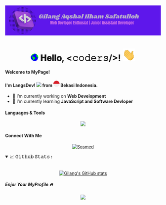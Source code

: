 ![Header](Img/header_github.png)
<h1 align="center">
  <img src="Img/Earth.gif" width="24px"/>
  𝐇𝐞𝐥𝐥𝐨, &lt;𝚌𝚘𝚍𝚎𝚛𝚜/&gt;!
  <img src="Img/Hi.gif" width="40px" />
</h1>


#### Welcome to MyPage!
#### I'm LangsDev! <img src="https://emojis.slackmojis.com/emojis/images/1531849430/4246/blob-sunglasses.gif?1531849430" width="30px"> from <img src="Img/indonesia.png" height="20px"> Bekasi Indonesia.


<!--
**GilangAqshal/GilangAqshal** is a ✨ _special_ ✨ repository because its `README.md` (this file) appears on your GitHub profile.

Here are some ideas to get you started:

- 🔭 I’m currently working on ...
- 🌱 I’m currently learning ...
- 👯 I’m looking to collaborate on ...
- 🤔 I’m looking for help with ...
- 💬 Ask me about ...
- 📫 How to reach me: ...
- 😄 Pronouns: ...
- ⚡ Fun fact: ...
-->
- 🔭 I’m currently working on **Web Development** 
- 🌱 I’m currently learning **JavaScript and Software Devloper**



#### Languages & Tools
<p align="center">
  <a href="https://skillicons.dev">
    <img src="https://skillicons.dev/icons?i=html,css,javascript,php,laravel,wordpress,java,python,mysql,bootstrap,tailwind,vscode&perline=6" />
  </a>
</p>

#### Connect With Me
<div align="center">

  [![Sosmed](https://skillicons.dev/icons?i=instagram,linkedin,github)](https://www.instagram.com/gilangaqshal_/,https://www.linkedin.com/in/gilang-aqshal-ilham-safatulloh-84a3212a7?utm_source=share&utm_campaign=share_via&utm_content=profile&utm_medium=android_app,https://github.com/GilangAqshal)

</div>

<!-- ##### Connect With Me
![https://www.instagram.com/gilangaqshal_/](https://img.shields.io/badge/Instagram-E4405F?style=for-the-badge&logo=instagram&logoColor=white) ![https://www.linkedin.com/in/gilang-aqshal-ilham-safatulloh-84a3212a7?utm_source=share&utm_campaign=share_via&utm_content=profile&utm_medium=android_app](https://img.shields.io/badge/LinkedIn-0077B5?style=for-the-badge&logo=linkedin&logoColor=white) ![https://www.strava.com/athletes/129918512](https://img.shields.io/badge/Strava-FC4C02?style=for-the-badge&logo=strava&logoColor=white) ![https://github.com/GilangAqshal](https://img.shields.io/badge/GitHub-100000?style=for-the-badge&logo=github&logoColor=white) -->

<details open="">
<summary>
  <g-emoji class="g-emoji" alias="chart_with_upwards_trend" fallback-src="https://github.githubassets.com/images/icons/emoji/unicode/1f4c8.png">📈</g-emoji>
  <strong>𝙶𝚒𝚝𝚑𝚞𝚋 𝚂𝚝𝚊𝚝𝚜 : </strong>
</summary>
<br/>
<div align="center">

[![Gilang's GitHub stats](https://github-readme-stats.vercel.app/api?username=gilangaqshal&show_icons=true&theme=github_dark)](https://github.com/gilangaqshal/github-readme-stats)
</div>

##### Enjor Your MyProfile 🔥
<div align="center">
 <img src="https://media0.giphy.com/media/v1.Y2lkPTc5MGI3NjExNzB6MG80aTZidDFxaWpvdnptcHljdDAxMjd3OHV0YmlzdHJhMmNzdCZlcD12MV9pbnRlcm5hbF9naWZfYnlfaWQmY3Q9Zw/iJMSipnX6SyM6DFofc/giphy.gif"/>
</div>
<!-- ![Close](Img/luffy.gif) -->